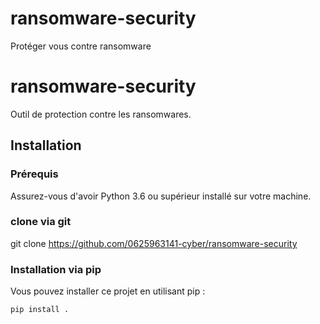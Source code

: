 # ransomware-security
Protéger vous contre ransomware 
# ransomware-security

Outil de protection contre les ransomwares.

## Installation

### Prérequis

Assurez-vous d'avoir Python 3.6 ou supérieur installé sur votre machine.
### clone via git
git clone https://github.com/0625963141-cyber/ransomware-security

### Installation via pip

Vous pouvez installer ce projet en utilisant pip :

```bash
pip install .
